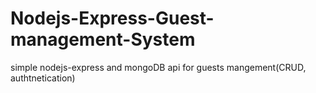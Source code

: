 # Nodejs-Express-Guest-management-System
simple nodejs-express and mongoDB api for guests mangement(CRUD, authtnetication)
